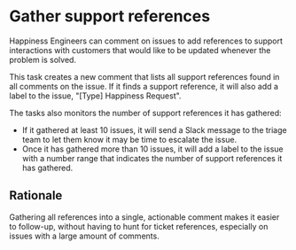 # Gather support references

Happiness Engineers can comment on issues to add references to support interactions with customers that would like to be updated whenever the problem is solved.

This task creates a new comment that lists all support references found in all comments on the issue. If it finds a support reference, it will also add a label to the issue, "[Type] Happiness Request".

The tasks also monitors the number of support references it has gathered:

- If it gathered at least 10 issues, it will send a Slack message to the triage team to let them know it may be time to escalate the issue.
- Once it has gathered more than 10 issues, it will add a label to the issue with a number range that indicates the number of support references it has gathered.

## Rationale

Gathering all references into a single, actionable comment makes it easier to follow-up, without having to hunt for ticket references, especially on issues with a large amount of comments.
